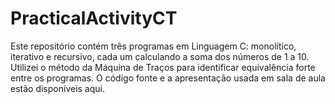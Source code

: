 # PracticalActivityCT
Este repositório contém três programas em Linguagem C: monolítico, iterativo e recursivo, cada um calculando a soma dos números de 1 a 10. Utilizei o método da Máquina de Traços para identificar equivalência forte entre os programas. O código fonte e a apresentação usada em sala de aula estão disponíveis aqui.
